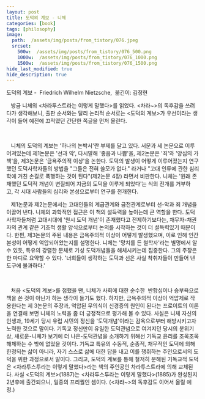 ```yaml
---
layout: post
title: 도덕의 계보 - 니체
categories: [book]
tags: [philosophy]
image:
  path:  /assets/img/posts/from_tistory/076.jpeg
  srcset:
    500w:  /assets/img/posts/from_tistory/076_500.png
    1000w:  /assets/img/posts/from_tistory/076_1000.png
    1500w:  /assets/img/posts/from_tistory/076_1500.png
hide_last_modified: true
hide_description: true
---
```


  


도덕의 계보 -  Friedrich Wilhelm Nietzsche,  옮긴이: 김정현

  


   방금 니체의 <차라투스트라는 이렇게 말했다\>를 읽었다. <차라~\>의 독후감을 쓰려다가 생각해보니, 출판 순서와는 달리 논리적 순서로는 <도덕의 계보\>가 우선이라는 생각이 들어 예전에 끄적였던 간단한 쪽글을 먼저 올린다. 

  


 

   니체의 도덕의 계보는 '하나의 논박서'란 부제를 달고 있다. 서문과 세 논문으로 이루어져있는데 제1논문은 '선과 악', 다시말해 '좋음과 나쁨'을, 제2논문은 '죄'와 '양심의 가책'을, 제3논문은 '금욕주의적 이상'을 논한다. 도덕의 발생이 어떻게 이루어졌는지 연구했던 도덕사학자들의 방법을 "그들은 전혀 쓸모가 없다." 라거나 "고대 인류에 관한 심리학에 거친 손길로 폭행하는 것이 된다"(제2논문 4장) 라면서 비판한다. 니체는 '원래 존재했던 도덕적 개념이 변질되어 지금의 도덕을 이루게 되었다'는 식의 전개를 거부하고, 각 시대 사람들의 심리와 본성으로부터 연구를 전개한다.

  


   제1논문과 제2논문에서는 고대인들의 계급관계와 금전관계로부터 선-악과 죄 개념을 이끌어 낸다. 니체의 과학적인 접근은 이 책의 설득력을 높이는데 큰 역할을 한다. 도덕 사학자들처럼 고대시대에 '원시 도덕 개념'이 존재했다고 전제하기보다는, 채무자-채권자의 관계 같은 기초적 생활 양식으로부터 논의를 시작하는 것이 더 설득력있기 때문이다. 한편, 제3논문의 주된 내용은 금욕주의적 이상이 어떻게 발생했으며, 이로 인해 인간 본성이 어떻게 억압되어왔는지를 설명한다. 니체는 '망치를 든 철학자'라는 별명에서 알 수 있듯, 특유의 강렬한 문체로 기성 도덕개념들을 해체시키는데 집중한다. 그의 주장은 한 마디로 요약할 수 있다. '너희들이 생각하는 도덕과 선은 사실 착취자들이 만들어 낸 도구에 불과하다.'

  

   처음 <도덕의 계보\>를 접했을 땐, 니체가 사회에 대한 순수한  반항심이나 승부욕으로 책을 쓴 것이 아닌가 하는 생각이 들기도 했다. 하지만, 금욕주의적 이상이 억압제로 작용한다는 제 3논문의 주장과, 억압된 무의식이 신경증의 원인이 된다는 프로이트의 이론을 연결해 보면 니체의 노력을 좀 더 긍정적으로 평가해 볼 수 있다. 사실은 니체 자신의 인생과, 19세기 당시 유럽 시민의 정신을 '도덕개념'이라는 감옥으로부터 해방시키고자 노력한 것으로 말이다. 기독교 정신만이 유일한 도덕관념으로 여겨지던 당시의 분위기상, 새로운-니체가 보기에 더 나은-도덕관념을 소개하기 위해선 기독교 윤리를 조목조목 해체하는 수 밖에 없었을 것이다. 기독교 특유의 수동적, 순종적, 채무적인 도덕에 의해 한정되는 삶이 아니라, 자기 스스로 삶에 대한 답을 내고 이를 쟁취하는 주인으로서의 도덕을 위한 과정으로서 말이다. 그리고, 도덕의 계보를 통해 철저히 분해된 기독교적 도덕은 <차라투스투라는 이렇게 말했다\>라는 책의 주인공인 차라투스트라에 의해 교체된다. 사실 <도덕의 계보\>(1887)는 <차라투스투라는 이렇게 말했다\>(1885)가 완성된지 2년후에 출간되으니, 일종의 프리퀄인 셈이다. (<차라~\>의 독후감도 이어서 올릴 예정.)

  
  


  
  


